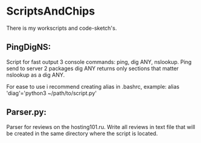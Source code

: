 # ScriptsAndChips
There is my workscripts and code-sketch's.


<h2>PingDigNS:</h2>

Script for fast output 3 console commands: ping, dig ANY, nslookup.
Ping send to server 2 packages
dig ANY returns only sections that matter
nslookup as a dig ANY.

For ease to use i recommend creating alias in .bashrc, example:
alias 'diag'='python3 ~/path/to/script.py'

<h2>Parser.py:</h2>

Parser for reviews on the hosting101.ru. 
Write all reviews in text file that will be created in the same directory where the script is located.
